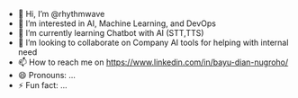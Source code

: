- 👋 Hi, I’m @rhythmwave
- 👀 I’m interested in AI, Machine Learning, and DevOps
- 🌱 I’m currently learning Chatbot with AI (STT,TTS)
- 💞️ I’m looking to collaborate on Company AI tools for helping with internal need
- 📫 How to reach me on https://www.linkedin.com/in/bayu-dian-nugroho/
- 😄 Pronouns: ...
- ⚡ Fun fact: ...

<!---
rhythmwave/rhythmwave is a ✨ special ✨ repository because its `README.md` (this file) appears on your GitHub profile.
You can click the Preview link to take a look at your changes.
--->
